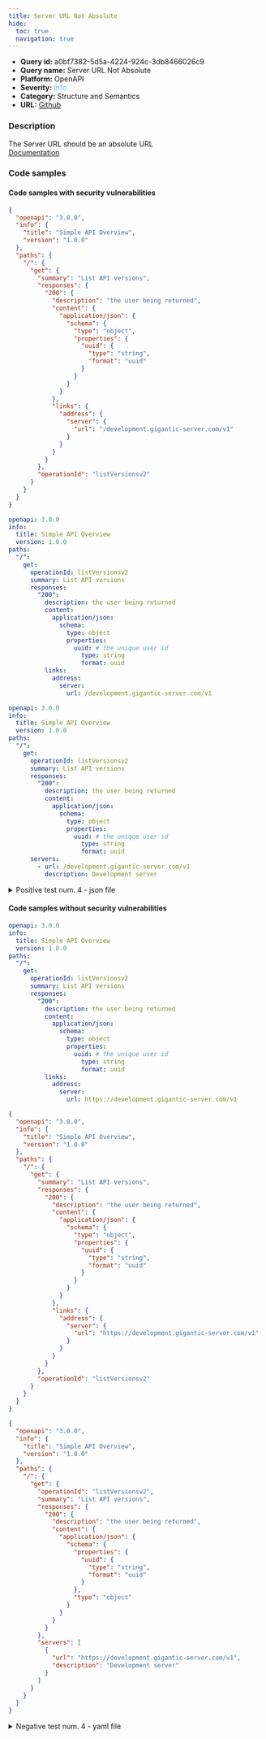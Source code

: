 ```yaml
---
title: Server URL Not Absolute
hide:
  toc: true
  navigation: true
---
```


<style>
  .highlight .hll {
    background-color: #ff171742;
  }
  .md-content {
    max-width: 1100px;
    margin: 0 auto;
  }
</style>

-   **Query id:** a0bf7382-5d5a-4224-924c-3db8466026c9
-   **Query name:** Server URL Not Absolute
-   **Platform:** OpenAPI
-   **Severity:** <span style="color:#5bc0de">Info</span>
-   **Category:** Structure and Semantics
-   **URL:** [Github](https://github.com/Checkmarx/kics/tree/master/assets/queries/openAPI/3.0/server_url_not_absolute)

### Description
The Server URL should be an absolute URL<br>
[Documentation](https://swagger.io/specification/#server-object)

### Code samples
#### Code samples with security vulnerabilities
```json title="Positive test num. 1 - json file" hl_lines="30"
{
  "openapi": "3.0.0",
  "info": {
    "title": "Simple API Overview",
    "version": "1.0.0"
  },
  "paths": {
    "/": {
      "get": {
        "summary": "List API versions",
        "responses": {
          "200": {
            "description": "the user being returned",
            "content": {
              "application/json": {
                "schema": {
                  "type": "object",
                  "properties": {
                    "uuid": {
                      "type": "string",
                      "format": "uuid"
                    }
                  }
                }
              }
            },
            "links": {
              "address": {
                "server": {
                  "url": "/development.gigantic-server.com/v1"
                }
              }
            }
          }
        },
        "operationId": "listVersionsv2"
      }
    }
  }
}

```
```yaml title="Positive test num. 2 - yaml file" hl_lines="24"
openapi: 3.0.0
info:
  title: Simple API Overview
  version: 1.0.0
paths:
  "/":
    get:
      operationId: listVersionsv2
      summary: List API versions
      responses:
        "200":
          description: the user being returned
          content:
            application/json:
              schema:
                type: object
                properties:
                  uuid: # the unique user id
                    type: string
                    format: uuid
          links:
            address:
              server:
                url: /development.gigantic-server.com/v1

```
```yaml title="Positive test num. 3 - yaml file" hl_lines="22"
openapi: 3.0.0
info:
  title: Simple API Overview
  version: 1.0.0
paths:
  "/":
    get:
      operationId: listVersionsv2
      summary: List API versions
      responses:
        "200":
          description: the user being returned
          content:
            application/json:
              schema:
                type: object
                properties:
                  uuid: # the unique user id
                    type: string
                    format: uuid
      servers:
        - url: /development.gigantic-server.com/v1
          description: Development server

```
<details><summary>Positive test num. 4 - json file</summary>

```json hl_lines="32"
{
  "openapi": "3.0.0",
  "info": {
    "title": "Simple API Overview",
    "version": "1.0.0"
  },
  "paths": {
    "/": {
      "get": {
        "operationId": "listVersionsv2",
        "summary": "List API versions",
        "responses": {
          "200": {
            "description": "the user being returned",
            "content": {
              "application/json": {
                "schema": {
                  "properties": {
                    "uuid": {
                      "type": "string",
                      "format": "uuid"
                    }
                  },
                  "type": "object"
                }
              }
            }
          }
        },
        "servers": [
          {
            "url": "/development.gigantic-server.com/v1",
            "description": "Development server"
          }
        ]
      }
    }
  }
}

```
</details>


#### Code samples without security vulnerabilities
```yaml title="Negative test num. 1 - yaml file"
openapi: 3.0.0
info:
  title: Simple API Overview
  version: 1.0.0
paths:
  "/":
    get:
      operationId: listVersionsv2
      summary: List API versions
      responses:
        "200":
          description: the user being returned
          content:
            application/json:
              schema:
                type: object
                properties:
                  uuid: # the unique user id
                    type: string
                    format: uuid
          links:
            address:
              server:
                url: https://development.gigantic-server.com/v1

```
```json title="Negative test num. 2 - json file"
{
  "openapi": "3.0.0",
  "info": {
    "title": "Simple API Overview",
    "version": "1.0.0"
  },
  "paths": {
    "/": {
      "get": {
        "summary": "List API versions",
        "responses": {
          "200": {
            "description": "the user being returned",
            "content": {
              "application/json": {
                "schema": {
                  "type": "object",
                  "properties": {
                    "uuid": {
                      "type": "string",
                      "format": "uuid"
                    }
                  }
                }
              }
            },
            "links": {
              "address": {
                "server": {
                  "url": "https://development.gigantic-server.com/v1"
                }
              }
            }
          }
        },
        "operationId": "listVersionsv2"
      }
    }
  }
}

```
```json title="Negative test num. 3 - json file"
{
  "openapi": "3.0.0",
  "info": {
    "title": "Simple API Overview",
    "version": "1.0.0"
  },
  "paths": {
    "/": {
      "get": {
        "operationId": "listVersionsv2",
        "summary": "List API versions",
        "responses": {
          "200": {
            "description": "the user being returned",
            "content": {
              "application/json": {
                "schema": {
                  "properties": {
                    "uuid": {
                      "type": "string",
                      "format": "uuid"
                    }
                  },
                  "type": "object"
                }
              }
            }
          }
        },
        "servers": [
          {
            "url": "https://development.gigantic-server.com/v1",
            "description": "Development server"
          }
        ]
      }
    }
  }
}

```
<details><summary>Negative test num. 4 - yaml file</summary>

```yaml
openapi: 3.0.0
info:
  title: Simple API Overview
  version: 1.0.0
paths:
  "/":
    get:
      operationId: listVersionsv2
      summary: List API versions
      responses:
        "200":
          description: the user being returned
          content:
            application/json:
              schema:
                type: object
                properties:
                  uuid: # the unique user id
                    type: string
                    format: uuid
      servers:
        - url: https://development.gigantic-server.com/v1
          description: Development server

```
</details>
